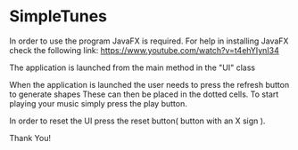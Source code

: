 # SimpleTunes

In order to use the program JavaFX is required.
For help in installing JavaFX check the following link:
https://www.youtube.com/watch?v=t4ehYIynI34

The application is launched from the main method in the "UI" class

When the application is launched the user needs to press the refresh button to generate shapes
These can then be placed in the dotted cells.
To start playing your music simply press the play button.

In order to reset the UI press the reset button( button with an X sign ).

Thank You!